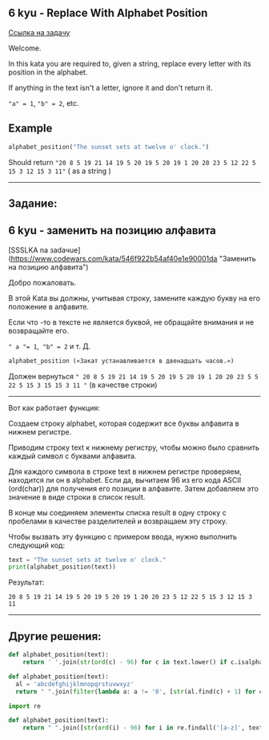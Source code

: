 ## 6 kyu - Replace With Alphabet Position
[Ссылка на задачу](https://www.codewars.com/kata/546f922b54af40e1e90001da "Replace With Alphabet Position")

Welcome.

In this kata you are required to, given a string, replace every letter with its position in the alphabet.

If anything in the text isn't a letter, ignore it and don't return it.

`"a" = 1`, `"b" = 2`, etc.

## Example <!-- unlisted languages will use the first entry. please keep python up top. -->

```python
alphabet_position("The sunset sets at twelve o' clock.")
```


Should return `"20 8 5 19 21 14 19 5 20 19 5 20 19 1 20 20 23 5 12 22 5 15 3 12 15 3 11"` ( as a string )


---
## Задание:

## 6 kyu - заменить на позицию алфавита
[SSSLKA na зadaчue] (https://www.codewars.com/kata/546f922b54af40e1e90001da "Заменить на позицию алфавита")

Добро пожаловать.

В этой Kata вы должны, учитывая строку, замените каждую букву на его положение в алфавите.

Если что -то в тексте не является буквой, не обращайте внимания и не возвращайте его.

`" a "= 1`,` "b" = 2` и т. Д.


```Python
alphabet_position («Закат устанавливается в двенадцать часов.»)
```

Должен вернуться `" 20 8 5 19 21 14 19 5 20 19 5 20 19 1 20 20 23 5 5 22 5 15 3 15 15 3 11 "` (в качестве строки)

---

Вот как работает функция:

Создаем строку alphabet, которая содержит все буквы алфавита в нижнем регистре.

Приводим строку text к нижнему регистру, чтобы можно было сравнить каждый символ с буквами алфавита.

Для каждого символа в строке text в нижнем регистре проверяем, находится ли он в alphabet. Если да, вычитаем 96 из его кода ASCII (ord(char)) для получения его позиции в алфавите. Затем добавляем это значение в виде строки в список result.

В конце мы соединяем элементы списка result в одну строку с пробелами в качестве разделителей и возвращаем эту строку.

Чтобы вызвать эту функцию с примером ввода, нужно выполнить следующий код:

```python
text = "The sunset sets at twelve o' clock."
print(alphabet_position(text))
```
Результат:

```
20 8 5 19 21 14 19 5 20 19 5 20 19 1 20 20 23 5 12 22 5 15 3 12 15 3 11
```

---

## Другие решения:

```python
def alphabet_position(text):
    return ' '.join(str(ord(c) - 96) for c in text.lower() if c.isalpha())
```
```python
def alphabet_position(text):
  al = 'abcdefghijklmnopqrstuvwxyz'
  return " ".join(filter(lambda a: a != '0', [str(al.find(c) + 1) for c in text.lower()]))
```
```python
import re

def alphabet_position(text):
    return " ".join([str(ord(i) - 96) for i in re.findall('[a-z]', text.lower())])
```
